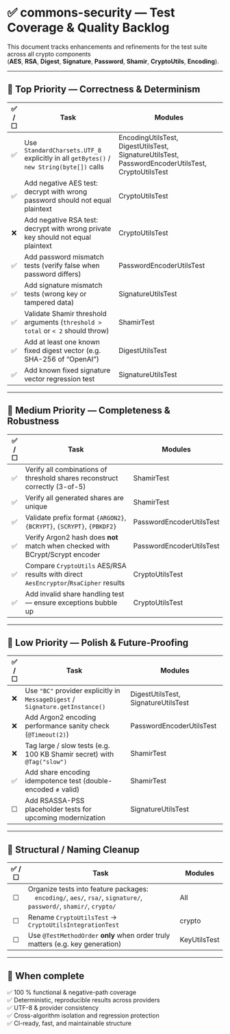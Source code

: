 # ✅ commons-security — Test Coverage & Quality Backlog

This document tracks enhancements and refinements for the test suite across all crypto components  
(**AES**, **RSA**, **Digest**, **Signature**, **Password**, **Shamir**, **CryptoUtils**, **Encoding**).

---

## 🥇 Top Priority — Correctness & Determinism

| ✅ / ☐ | Task | Modules |
|:-----:|------|----------|
|   ✅   | Use `StandardCharsets.UTF_8` explicitly in all `getBytes()` / `new String(byte[])` calls | EncodingUtilsTest, DigestUtilsTest, SignatureUtilsTest, PasswordEncoderUtilsTest, CryptoUtilsTest |
|   ✅   | Add negative AES test: decrypt with wrong password should not equal plaintext | CryptoUtilsTest |
|   ❌   | Add negative RSA test: decrypt with wrong private key should not equal plaintext | CryptoUtilsTest |
|   ✅   | Add password mismatch tests (verify false when password differs) | PasswordEncoderUtilsTest |
|   ✅   | Add signature mismatch tests (wrong key or tampered data) | SignatureUtilsTest |
|   ✅   | Validate Shamir threshold arguments (`threshold > total` or `< 2` should throw) | ShamirTest |
|   ✅   | Add at least one known fixed digest vector (e.g. SHA-256 of “OpenAI”) | DigestUtilsTest |
|   ✅   | Add known fixed signature vector regression test | SignatureUtilsTest |

---

## 🥈 Medium Priority — Completeness & Robustness

| ✅ / ☐ | Task | Modules |
|:--:|------|----------|
| ✅ | Verify all combinations of threshold shares reconstruct correctly (3-of-5) | ShamirTest |
| ✅ | Verify all generated shares are unique | ShamirTest |
| ✅ | Validate prefix format `{ARGON2}`, `{BCRYPT}`, `{SCRYPT}`, `{PBKDF2}` | PasswordEncoderUtilsTest |
| ✅ | Verify Argon2 hash does **not** match when checked with BCrypt/Scrypt encoder | PasswordEncoderUtilsTest |
| ✅ | Compare `CryptoUtils` AES/RSA results with direct `AesEncryptor`/`RsaCipher` results | CryptoUtilsTest |
| ✅ | Add invalid share handling test — ensure exceptions bubble up | CryptoUtilsTest |

---

## 🥉 Low Priority — Polish & Future-Proofing

| ✅ / ☐ | Task | Modules |
|:--:|------|----------|
| ❌ | Use `"BC"` provider explicitly in `MessageDigest` / `Signature.getInstance()` | DigestUtilsTest, SignatureUtilsTest |
| ❌ | Add Argon2 encoding performance sanity check (`@Timeout(2)`) | PasswordEncoderUtilsTest |
| ❌ | Tag large / slow tests (e.g. 100 KB Shamir secret) with `@Tag("slow")` | ShamirTest |
| ✅ | Add share encoding idempotence test (double-encoded ≠ valid) | ShamirTest |
| ☐ | Add RSASSA-PSS placeholder tests for upcoming modernization | SignatureUtilsTest |

---

## 🧱 Structural / Naming Cleanup

| ✅ / ☐ | Task | Modules |
|:--:|------|----------|
| ☐ | Organize tests into feature packages:<br> `encoding/`, `aes/`, `rsa/`, `signature/`, `password/`, `shamir/`, `crypto/` | All |
| ☐ | Rename `CryptoUtilsTest` → `CryptoUtilsIntegrationTest` | crypto |
| ☐ | Use `@TestMethodOrder` **only** when order truly matters (e.g. key generation) | KeyUtilsTest |

---

## 🏁 When complete

✅ 100 % functional & negative-path coverage  
✅ Deterministic, reproducible results across providers  
✅ UTF-8 & provider consistency  
✅ Cross-algorithm isolation and regression protection  
✅ CI-ready, fast, and maintainable structure
